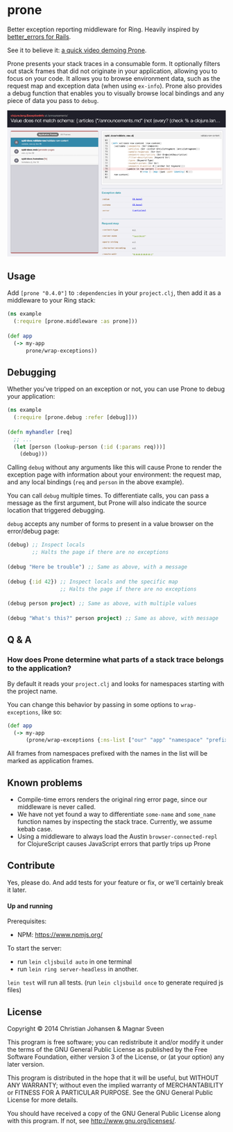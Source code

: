 # prone

Better exception reporting middleware for Ring. Heavily inspired by
[better_errors for Rails](https://github.com/charliesome/better_errors).

See it to believe it:
[a quick video demoing Prone](https://dl.dropboxusercontent.com/u/3378230/prone-demo.mp4).

Prone presents your stack traces in a consumable form. It optionally filters out
stack frames that did not originate in your application, allowing you to focus
on your code. It allows you to browse environment data, such as the request map
and exception data (when using `ex-info`). Prone also provides a debug function
that enables you to visually browse local bindings and any piece of data you
pass to `debug`.

<img src="screenshot.png">

## Usage

Add `[prone "0.4.0"]` to `:dependencies` in your `project.clj`, then add it as
a middleware to your Ring stack:

```clj
(ns example
  (:require [prone.middleware :as prone]))

(def app
  (-> my-app
      prone/wrap-exceptions))
```

## Debugging

Whether you've tripped on an exception or not, you can use Prone to debug your
application:

```clj
(ns example
  (:require [prone.debug :refer [debug]]))

(defn myhandler [req]
  ;; ...
  (let [person (lookup-person (:id (:params req)))]
    (debug)))
```

Calling `debug` without any arguments like this will cause Prone to render the
exception page with information about your environment: the request map, and any
local bindings (`req` and `person` in the above example).

You can call `debug` multiple times. To differentiate calls, you can pass a
message as the first argument, but Prone will also indicate the source location
that triggered debugging.

`debug` accepts any number of forms to present in a value browser on the
error/debug page:

```clj
(debug) ;; Inspect locals
        ;; Halts the page if there are no exceptions

(debug "Here be trouble") ;; Same as above, with a message

(debug {:id 42}) ;; Inspect locals and the specific map
                 ;; Halts the page if there are no exceptions

(debug person project) ;; Same as above, with multiple values

(debug "What's this?" person project) ;; Same as above, with message
```

## Q & A

### How does Prone determine what parts of a stack trace belongs to the application?

By default it reads your `project.clj` and looks for namespaces starting with
the project name.

You can change this behavior by passing in some options to `wrap-exceptions`,
like so:

```clj
(def app
  (-> my-app
      (prone/wrap-exceptions {:ns-list ["our" "app" "namespace" "prefixes"]})))
```

All frames from namespaces prefixed with the names in the list will be marked as
application frames.

## Known problems

- Compile-time errors renders the original ring error page, since our middleware
  is never called.
- We have not yet found a way to differentiate `some-name` and `some_name`
  function names by inspecting the stack trace. Currently, we assume kebab case.
- Using a middleware to always load the Austin `browser-connected-repl` for
  ClojureScript causes JavaScript errors that partly trips up Prone

## Contribute

Yes, please do. And add tests for your feature or fix, or we'll certainly break
it later.

#### Up and running

Prerequisites:

- NPM: https://www.npmjs.org/

To start the server:

- run `lein cljsbuild auto` in one terminal
- run `lein ring server-headless` in another.

`lein test` will run all tests. (run `lein cljsbuild once` to generate
required js files)

## License

Copyright © 2014 Christian Johansen & Magnar Sveen

This program is free software; you can redistribute it and/or modify
it under the terms of the GNU General Public License as published by
the Free Software Foundation, either version 3 of the License, or
(at your option) any later version.

This program is distributed in the hope that it will be useful,
but WITHOUT ANY WARRANTY; without even the implied warranty of
MERCHANTABILITY or FITNESS FOR A PARTICULAR PURPOSE.  See the
GNU General Public License for more details.

You should have received a copy of the GNU General Public License
along with this program.  If not, see <http://www.gnu.org/licenses/>.
